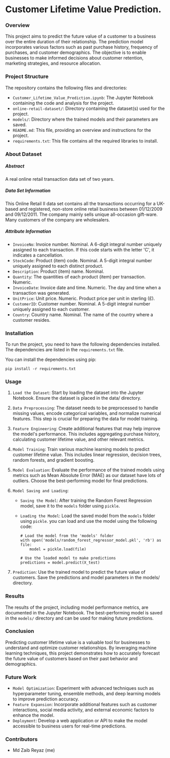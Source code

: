 # Customer Lifetime Value Prediction.

### Overview
This project aims to predict the future value of a customer to a business over the entire duration of their relationship. The prediction model incorporates various factors such as past purchase history, frequency of purchases, and customer demographics. The objective is to enable businesses to make informed decisions about customer retention, marketing strategies, and resource allocation.

### Project Structure
The repository contains the following files and directories:

- `Customer_Lifetime_Value_Prediction.ipynb`: The Jupyter Notebook containing the code and analysis for the project.
- `online-retail-dataset/`: Directory containing the dataset(s) used for the project.
- `models/`: Directory where the trained models and their parameters are saved.
- `README.md`: This file, providing an overview and instructions for the project.
- `requirements.txt`: This file contains all the required libraries to install.

### About Dataset
##### Abstract
A real online retail transaction data set of two years.

##### Data Set Information
This Online Retail II data set contains all the transactions occurring for a UK-based and registered, non-store online retail business between 01/12/2009 and 09/12/2011. The company mainly sells unique all-occasion gift-ware. Many customers of the company are wholesalers.

##### Attribute Information
- `InvoiceNo`: Invoice number. Nominal. A 6-digit integral number uniquely assigned to each transaction. If this code starts with the letter 'C', it indicates a cancellation.
- `StockCode`: Product (item) code. Nominal. A 5-digit integral number uniquely assigned to each distinct product.
- `Description`: Product (item) name. Nominal.
- `Quantity`: The quantities of each product (item) per transaction. Numeric.
- `InvoiceDate`: Invoice date and time. Numeric. The day and time when a transaction was generated.
- `UnitPrice`: Unit price. Numeric. Product price per unit in sterling (£).
- `CustomerID`: Customer number. Nominal. A 5-digit integral number uniquely assigned to each customer.
- `Country`: Country name. Nominal. The name of the country where a customer resides.

### Installation
To run the project, you need to have the following dependencies installed. The dependencies are listed in the `requirements.txt` file.

You can install the dependencies using pip:
```
pip install -r requirements.txt
```


### Usage
1. `Load the Dataset`: Start by loading the dataset into the Jupyter Notebook. Ensure the dataset is placed in the data/ directory.

2. `Data Preprocessing`: The dataset needs to be preprocessed to handle missing values, encode categorical variables, and normalize numerical features. This step is crucial for preparing the data for model training.

3. `Feature Engineering`: Create additional features that may help improve the model's performance. This includes aggregating purchase history, calculating customer lifetime value, and other relevant metrics.

4. `Model Training`: Train various machine learning models to predict customer lifetime value. This includes linear regression, decision trees, random forests, and gradient boosting.

5. `Model Evaluation`: Evaluate the performance of the trained models using metrics such as Mean Absolute Error (MAE) as our dataset have lots of outliers. Choose the best-performing model for final predictions.

6. `Model Saving and Loading`: 
    - `Saving the Model`: After training the Random Forest Regression model, save it to the `models` folder using `pickle`.

    - `Loading the Model`: Load the saved model from the `models` folder using `pickle`.
        you can load and use the model using the following code: 
        ```
        # Load the model from the 'models' folder
        with open('models/random_forest_regressor_model.pkl', 'rb') as file:
            model = pickle.load(file)

        # Use the loaded model to make predictions
        predictions = model.predict(X_test)
        ```

7. `Prediction`: Use the trained model to predict the future value of customers. Save the predictions and model parameters in the models/ directory.

### Results
The results of the project, including model performance metrics, are documented in the Jupyter Notebook. The best-performing model is saved in the `models/` directory and can be used for making future predictions.

### Conclusion
Predicting customer lifetime value is a valuable tool for businesses to understand and optimize customer relationships. By leveraging machine learning techniques, this project demonstrates how to accurately forecast the future value of customers based on their past behavior and demographics.

### Future Work
- `Model Optimization`: Experiment with advanced techniques such as hyperparameter tuning, ensemble methods, and deep learning models to improve prediction accuracy.
- `Feature Expansion`: Incorporate additional features such as customer interactions, social media activity, and external economic factors to enhance the model.
- `Deployment`: Develop a web application or API to make the model accessible to business users for real-time predictions.

### Contributors
- Md Zaib Reyaz (me)
